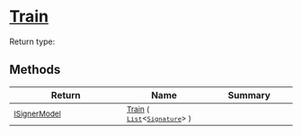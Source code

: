 # [Train](./WeightedClassifier-100663872.md)


Return type:
## Methods

| Return | Name | Summary | 
| --- | --- | --- | 
| <sub>[ISignerModel](./../../../Pipeline/ISignerModel.md)</sub><img width=200/>| <sub>[Train](./WeightedClassifier-100663872.md) ( [`List`](https://docs.microsoft.com/en-us/dotnet/api/System.Collections.Generic.List-1)\<[`Signature`](./../../../Signature.md)> )</sub>| <sub></sub><img width=200/>| <br>


